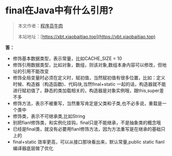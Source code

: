 # final在Java中有什么引用?

> 本文作者：[程序员牛肉](https://github.com/luoye6)
>
> 本站地址：[https://xbt.xiaobaitiao.top](https://xbt.xiaobaitiao.top)

**答：**

- 修饰基本数据类型，表示常量，比如CACHE_SIZE = 10
- 修饰引用数据类型，比如对象，数组，则该对象,数组本身内容可以修改，但地址的引用不能改变
- 修饰全局变量时必须在定义时，赋初值，当然赋初值有很多位置，比如：定义时候、构造器（构造函数)、代码块,当然final+static 一起的话，构造器就不能进行赋初值了，静态的类加载相关的，构造器是对象实例哦，跟this,super差不多
- 修饰方法，表示不被重写，当然重写肯定是父类和子类,也不必多说，重载是一个类中
- 修饰类，表示不可继承类,比如String
- 别把fianl修饰类，和实例化挂钩，final只是不能继承，不是抽象类的概念哦
- 已经是final类，就没有必要用fianl修饰方法，因为方法重写是在继承的基础只上的
- final+static 效率更高，可以从接口那块看出来，默认常量,public static fianl 编译器底层做了优化